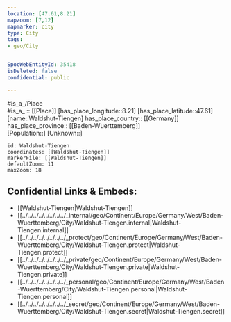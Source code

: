 ```yaml
---
location: [47.61,8.21] 
mapzoom: [7,12] 
mapmarker: city 
type: City
tags:
- geo/City


SpocWebEntityId: 35418
isDeleted: false
confidential: public

---
```

#is_a_/Place  
#is_a_ :: [[Place]] 
[has_place_longitude::8.21] 
[has_place_latitude::47.61] 
[name::Waldshut-Tiengen] 
has_place_country:: [[Germany]]  
has_place_province:: [[Baden-Wuerttemberg]]  
[Population::] 
[Unknown::] 


```leaflet
id: Waldshut-Tiengen
coordinates: [[Waldshut-Tiengen]] 
markerFile: [[Waldshut-Tiengen]] 
defaultZoom: 11 
maxZoom: 18
```


## Confidential Links & Embeds: 
- [[Waldshut-Tiengen|Waldshut-Tiengen]]  
- [[../../../../../../../../_internal/geo/Continent/Europe/Germany/West/Baden-Wuerttemberg/City/Waldshut-Tiengen.internal|Waldshut-Tiengen.internal]] 
- [[../../../../../../../../_protect/geo/Continent/Europe/Germany/West/Baden-Wuerttemberg/City/Waldshut-Tiengen.protect|Waldshut-Tiengen.protect]] 
- [[../../../../../../../../_private/geo/Continent/Europe/Germany/West/Baden-Wuerttemberg/City/Waldshut-Tiengen.private|Waldshut-Tiengen.private]] 
- [[../../../../../../../../_personal/geo/Continent/Europe/Germany/West/Baden-Wuerttemberg/City/Waldshut-Tiengen.personal|Waldshut-Tiengen.personal]] 
- [[../../../../../../../../_secret/geo/Continent/Europe/Germany/West/Baden-Wuerttemberg/City/Waldshut-Tiengen.secret|Waldshut-Tiengen.secret]] 
